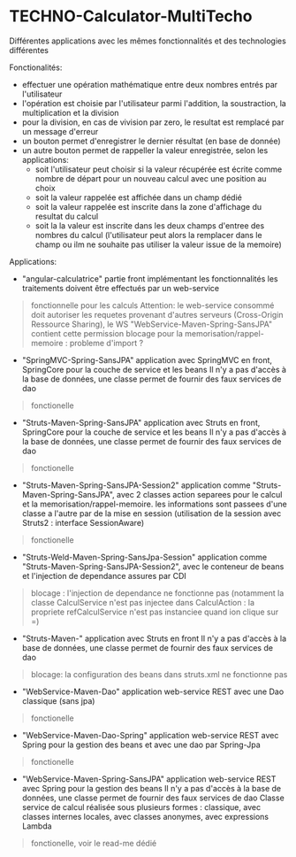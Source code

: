 # TECHNO-Calculator-MultiTecho
Différentes applications avec les mêmes fonctionnalités et des technologies différentes



Fonctionalités:
- effectuer une opération mathématique entre deux nombres entrés par l'utilisateur
- l'opération est choisie par l'utilisateur parmi l'addition, la soustraction, la multiplication et la division
- pour la division, en cas de vivision par zero, le resultat est remplacé par un message d'erreur
- un bouton permet d'enregistrer le dernier résultat (en base de donnée)
- un autre bouton permet de rappeller la valeur enregistrée, selon les applications:
    - soit l'utilisateur peut choisir si la valeur récupérée est écrite comme nombre de départ pour un nouveau calcul avec une position au choix
    - soit la valeur rappelée est affichée dans un champ dédié
    - soit la valeur rappelée est inscrite dans la zone d'affichage du resultat du calcul
	- soit la la valeur est inscrite dans les deux champs d'entree des nombres du calcul (l'utilisateur peut alors la remplacer dans le champ ou ilm ne souhaite pas utiliser la valeur issue de la memoire)


Applications:

- "angular-calculatrice"
partie front implémentant les fonctionnalités
les traitements doivent être effectués par un web-service
> fonctionnelle pour les calculs
> Attention: le web-service consommé doit autoriser les requetes provenant d'autres serveurs (Cross-Origin Ressource Sharing), le WS "WebService-Maven-Spring-SansJPA" contient cette permission
> blocage pour la memorisation/rappel-memoire : probleme d'import ?

- "SpringMVC-Spring-SansJPA"
application avec SpringMVC en front, SpringCore pour la couche de service et les beans
Il n'y a pas d'accès à la base de données, une classe permet de fournir des faux services de dao
> fonctionelle

- "Struts-Maven-Spring-SansJPA"
application avec Struts en front, SpringCore pour la couche de service et les beans
Il n'y a pas d'accès à la base de données, une classe permet de fournir des faux services de dao
> fonctionelle

- "Struts-Maven-Spring-SansJPA-Session2"
application comme "Struts-Maven-Spring-SansJPA", avec 2 classes action separees pour le calcul et la memorisation/rappel-memoire.
les informations sont passees d'une classe a l'autre par de la mise en session (utilisation de la session avec Struts2 : interface SessionAware)
> fonctionelle

- "Struts-Weld-Maven-Spring-SansJpa-Session"
application comme "Struts-Maven-Spring-SansJPA-Session2", avec le conteneur de beans et l'injection de dependance assures par CDI
> blocage : l'injection de dependance ne fonctionne pas (notamment la classe CalculService n'est pas injectee dans CalculAction : la propriete refCalculService n'est pas instanciee quand ion clique sur =)

- "Struts-Maven-"
application avec Struts en front
Il n'y a pas d'accès à la base de données, une classe permet de fournir des faux services de dao
> blocage: la configuration des beans dans struts.xml ne fonctionne pas

- "WebService-Maven-Dao"
application web-service REST avec une Dao classique (sans jpa)
> fonctionelle

- "WebService-Maven-Dao-Spring"
application web-service REST avec Spring pour la gestion des beans et avec une dao par Spring-Jpa
> fonctionelle

- "WebService-Maven-Spring-SansJPA"
application web-service REST avec Spring pour la gestion des beans
Il n'y a pas d'accès à la base de données, une classe permet de fournir des faux services de dao
Classe service de calcul réalisée sous plusieurs formes : classique, avec classes internes locales, avec classes anonymes, avec expressions Lambda
> fonctionelle, voir le read-me dédié
